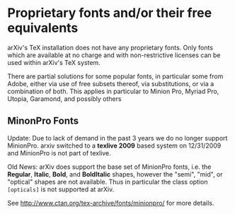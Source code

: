 # Proprietary fonts and/or their free equivalents

arXiv's TeX installation does not have any proprietary fonts. Only fonts
which are available at no charge and with non-restrictive licenses can
be used within arXiv's TeX system.

There are partial solutions for some popular fonts, in particular some
from Adobe, either via use of free subsets thereof, via substitutions,
or via a combination of both. This applies in particular to Minion Pro,
Myriad Pro, Utopia, Garamond, and possibly others

## MinonPro Fonts

Update: Due to lack of demand in the past 3 years we do no longer
support MinionPro. arxiv switched to a **texlive 2009** based system on
12/31/2009 and MinionPro is not part of texlive.

Old News: arXiv does support the base set of MinionPro fonts, i.e. the
**Regular**, **Italic**, **Bold**, and **BoldItalic** shapes, however
the "semi", "mid", or "optical" shapes are not available. Thus in
particular the class option `[opticals]` is not supported at arXiv.

See <http://www.ctan.org/tex-archive/fonts/minionpro/> for more details.
